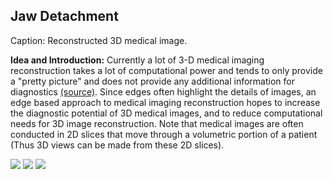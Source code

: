 ## Jaw Detachment



Caption: Reconstructed 3D medical image. 

**Idea and Introduction:** 
Currently a lot of 3-D medical imaging reconstruction takes a lot of 
computational power and tends to only provide a "pretty picture" and does 
not provide any additional information for diagnostics  <a href="https://www.ncbi.nlm.nih.gov/pmc/articles/PMC2698114/">(source)</a>. 
Since edges often highlight the details of images, an edge based approach to medical 
imaging reconstruction hopes to increase the diagnostic potential of 3D medical images, 
and to reduce computational needs for 3D image reconstruction. Note that medical images are 
often conducted in 2D slices that move through a volumetric portion of a patient (Thus 3D views can be made from these 2D slices).

<img src = "images/JawDetachmentResult/Img_original_sinT.png?raw=true">
<img src = "images/JawDetachmentResult/Img_original.png?raw=true">
<img src = "images/JawDetachmentResult/Img_final.png?raw=true">
